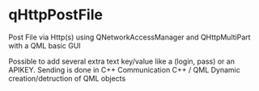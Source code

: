 # qHttpPostFile
Post File via Http(s) using QNetworkAccessManager and QHttpMultiPart with a QML basic GUI

Possible to add several extra text key/value like a (login, pass) or an APIKEY.
Sending is done in C++
Communication C++ / QML
Dynamic creation/detruction of QML objects
